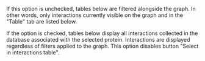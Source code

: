 If this option is unchecked, tables below are filtered alongside the graph. In other words, only interactions currently visible on the graph and in the "Table" tab are listed below.

If the option is checked, tables below display all interactions collected in the database associated with the selected protein. Interactions are displayed regardless of filters applied to the graph. This option disables button "Select in interactions table".
